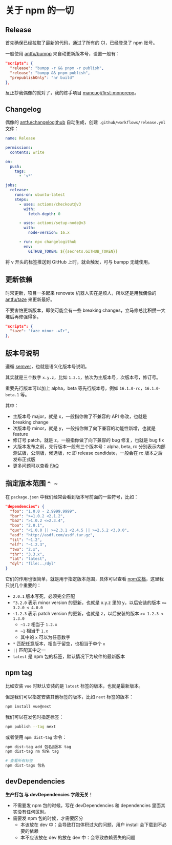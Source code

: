 # 关于 npm 的一切

## Release

首先确保已经拉取了最新的代码，通过了所有的 CI，已经登录了 npm 账号。

一般使用 [antfu/bumpp](https://github.com/antfu/bumpp) 来自动更新版本号，设置一般有：

```json
"scripts": {
  "release": "bumpp -r && pnpm -r publish",
  "release": "bumpp && pnpm publish",
  "prepublishOnly": "nr build"
},
```

反正抄我偶像的就对了，我的练手项目 [mancuoj/first-monorepo](https://github.com/mancuoj/first-monorepo)。

## Changelog

偶像的 [antfu/changelogithub](https://github.com/antfu/changelogithub) 自动生成，创建 `.github/workflows/release.yml` 文件：

```yml
name: Release

permissions:
  contents: write

on:
  push:
    tags:
      - 'v*'

jobs:
  release:
    runs-on: ubuntu-latest
    steps:
      - uses: actions/checkout@v3
        with:
          fetch-depth: 0

      - uses: actions/setup-node@v3
        with:
          node-version: 16.x

      - run: npx changelogithub
        env:
          GITHUB_TOKEN: ${{secrets.GITHUB_TOKEN}}
```

将 v 开头的标签推送到 GitHub 上时，就会触发，可与 bumpp 无缝使用。

## 更新依赖

时常更新，项目一多起来 renovate 机器人实在是烦人，所以还是用我偶像的 [antfu/taze](https://github.com/antfu/taze) 来更新最好。

不要害怕更新版本，即使可能会有一些 breaking changes，立马修总比积攒一大堆后再修强得多。

```json
"scripts": {
  "taze": "taze minor -wIr",
},
```

## 版本号说明

遵循 [semver](https://semver.org/lang/zh-CN/)，也就是语义化版本号说明。

其实就是三个数字 `x.y.z`，比如 `1.3.1`，依次为主版本号，次版本号，修订号。

重要先行版本可以加上 alpha，beta 等先行版本号，例如 `16.1.0-rc`，`16.1.0-beta.1` 等。

其中：

- 主版本号 major，就是 x，一般指你做了不兼容的 API 修改，也就是 breaking change
- 次版本号 minor，就是 y，一般指你做了向下兼容的功能性新增，也就是 feature
- 修订号 patch，就是 z，一般指你做了向下兼容的 bug 修复，也就是 bug fix
- 大版本发布之前，先行版本一般有三个版本号：alpha, beta, rc 分别表示内部测试版，公测版，候选版，rc 即 release candidate，一般会在 rc 版本之后发布正式版
- 更多问题可以查看 [FAQ](https://semver.org/lang/zh-CN/#faq)

## 指定版本范围 `^ ~`

在 `package.json` 中我们经常会看到版本号前面的一些符号，比如：

```json
"dependencies": {
  "foo": "1.0.0 - 2.9999.9999",
  "bar": ">=1.0.2 <2.1.2",
  "baz": ">1.0.2 <=2.3.4",
  "boo": "2.0.1",
  "qux": "<1.0.0 || >=2.3.1 <2.4.5 || >=2.5.2 <3.0.0",
  "asd": "http://asdf.com/asdf.tar.gz",
  "til": "~1.2",
  "elf": "~1.2.3",
  "two": "2.x",
  "thr": "3.3.x",
  "lat": "latest",
  "dyl": "file:../dyl"
}
```

它们的作用也很简单，就是用于指定版本范围，具体可以查看 [npm文档](https://docs.npmjs.com/cli/v8/configuring-npm/package-json#dependencies)，这里我只说几个重要的：

- `2.0.1` 版本写死，必须完全匹配
- `^3.2.0` 表示 minor version 的更新，也就是 x.y.z 里的 y，以后安装的版本 `>= 3.2.0 < 4.0.0`
- `~1.2.3` 表示 patch version 的更新，也就是 z，以后安装的版本 `>= 1.2.3 < 1.3.0`
  - `~1.2` 相当于 `1.2.x`
  - `~1` 相当于 `1.x`
  - 其中的 `x` 可以为任意数字
- `*` 匹配任意版本，相当于留空，也相当于单个 `x`
- `||` 匹配其中之一
- `latest` 是 npm 包的标签，默认情况下为软件的最新版本

## npm tag

比如安装 `vue` 时默认安装的是 `latest` 标签的版本，也就是最新版本。

但是我们可以指定安装其他标签的版本，比如 `next` 标签的版本：

```bash
npm install vue@next
```

我们可以在发包时指定标签：

```sh
npm publish --tag next
```

或者使用 `npm dist-tag` 命令：

```sh
npm dist-tag add 包名@版本 tag
npm dist-tag rm 包名 tag

# 查看所有标签
npm dist-tags 包名
```

## devDependencies

**生产打包 与 devDependencies 字段无关！**

- 不需要发 npm 包的时候，写在 devDependencies 和 dependencies 里面其实没有任何区别。
- 需要发 npm 包的时候，才需要区分
  - 本该放在 dev 中：会导致打包体积过大的问题，用户 install 会下载到不必要的依赖
  - 本不应该放在 dev 的放在 dev 中：会导致依赖丢失的问题
